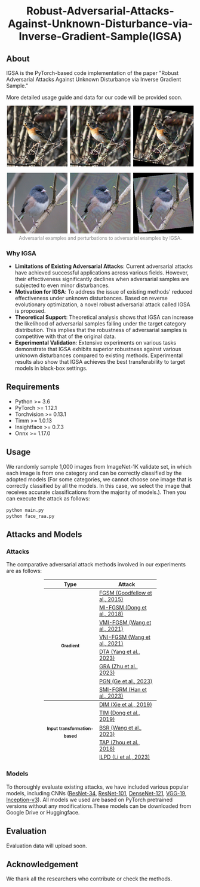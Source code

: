 <h1 align="center">Robust-Adversarial-Attacks-Against-Unknown-Disturbance-via-Inverse-Gradient-Sample(IGSA)</h1>

## About

IGSA is the PyTorch-based code implementation of the paper "Robust Adversarial Attacks Against Unknown Disturbance via Inverse Gradient Sample."

More detailed usage guide and data for our code will be provided soon. 

<p align="center">
  <img src="./pic/imgnet/raa_combined_10.png" alt="示例图片" width="500" />
</p>
<p align="center">
  <img src="./pic/imgnet/raa_combined_13.png" alt="示例图片" width="500" />
  <br>
  <span style="font-size: 0.9em; color: gray;">Adversarial examples and perturbations to adversarial examples by IGSA.</span>
</p> 


### Why IGSA



+ **Limitations of Existing Adversarial Attacks**: Current adversarial attacks have achieved successful applications across various fields. However, their effectiveness significantly declines when adversarial samples are subjected to even minor disturbances.
+ **Motivation for IGSA**: To address the issue of existing methods' reduced effectiveness under unknown disturbances. Based on reverse evolutionary optimization, a novel robust adversarial attack called IGSA is proposed.
+ **Theoretical Support**: Theoretical analysis shows that IGSA can increase the likelihood of adversarial samples falling under the target category distribution. This implies that the robustness of adversarial samples is competitive with that of the original data.
+ **Experimental Validation**: Extensive experiments on various tasks demonstrate that IGSA exhibits superior robustness against various unknown disturbances compared to existing methods. Experimental results also show that IGSA achieves the best transferability to target models in black-box settings.

## Requirements
+ Python >= 3.6
+ PyTorch >= 1.12.1
+ Torchvision >= 0.13.1
+ Timm >= 1.0.13
+ Insightface >= 0.7.3
+ Onnx >= 1.17.0


## Usage
We randomly sample 1,000 images from ImageNet-1K validate set, in which each image is from one category and can be correctly classified by the adopted models (For some categories, we cannot choose one image that is correctly classified by all the models. In this case, we select the image that receives accurate classifications from the majority of models.). Then you can execute the attack as follows:

```
python main.py 
python face_raa.py
```

## Attacks and Models

### Attacks
The comparative adversarial attack methods involved in our experiments are as follows:

<table style="width: 60%; margin: auto; border-collapse: collapse;">

<thead>
<tr class="header">
<th><strong>Type </strong></th>
<th><strong>Attack</strong></th>
</tr>
</thead>

<tr>
<th rowspan="25"><sub><strong>Gradient</strong></sub></th>
<td><a href="https://arxiv.org/abs/1412.6572" target="_blank" rel="noopener noreferrer">FGSM (Goodfellow et al., 2015)</a></td>
</tr>

<tr>
<td><a href="https://arxiv.org/abs/1710.06081" target="_blank" rel="noopener noreferrer">MI-FGSM (Dong et al., 2018)</a></td>
</tr>

<tr>
<td><a href="https://arxiv.org/abs/2103.15571" target="_blank" rel="noopener noreferrer">VMI-FGSM (Wang et al., 2021)</a></td>
</tr>

<tr>
<td><a href="https://arxiv.org/abs/2103.15571" target="_blank" rel="noopener noreferrer">VNI-FGSM (Wang et al., 2021)</a></td>
</tr>

<tr>
<td><a href="https://arxiv.org/abs/2303.15109" target="_blank" rel="noopener noreferrer">DTA (Yang et al., 2023)</a></td>
</tr>

<tr>
<td><a href="https://openaccess.thecvf.com/content/ICCV2023/papers/Zhu_Boosting_Adversarial_Transferability_via_Gradient_Relevance_Attack_ICCV_2023_paper.pdf" target="_blank" rel="noopener noreferrer">GRA (Zhu et al., 2023)</a></td>
</tr>

<tr>
<td><a href="https://arxiv.org/abs/2306.05225" target="_blank" rel="noopener noreferrer">PGN (Ge et al., 2023)</a></td>
</tr>

<tr>
<td><a href="https://arxiv.org/abs/2307.02828" target="_blank" rel="noopener noreferrer">SMI-FGRM (Han et al., 2023)</a></td>
</tr>
<thead>
<tr>
<th rowspan="25"><sub><strong>Input transformation-based</strong></sub></th>
<td><a href="https://arxiv.org/abs/1803.06978" target="_blank" rel="noopener noreferrer">DIM (Xie et al., 2019)</a></td>
</tr>

<tr>
<td><a href="https://arxiv.org/abs/1904.02884" target="_blank" rel="noopener noreferrer">TIM (Dong et al., 2019)</a></td>
</tr>

<tr>
<td><a href="https://arxiv.org/abs/2308.10299" target="_blank" rel="noopener noreferrer">BSR (Wang et al., 2023)</a></td>
</tr>

<tr>
<td><a href="https://doi.org/10.1007/978-3-030-01264-9_28" target="_blank" rel="noopener noreferrer">TAP (Zhou et al., 2018)</a></td>
</tr>

<tr>
<td><a href="https://arxiv.org/abs/2304.13410" target="_blank" rel="noopener noreferrer">ILPD (Li et al., 2023)</a></td>
</tr>
</thead>
<table>

### Models

To thoroughly evaluate existing attacks, we have included various popular models, including CNNs ([ResNet-34](https://arxiv.org/abs/1512.03385), [ResNet-101](https://arxiv.org/abs/1512.03385), [DenseNet-121](https://arxiv.org/abs/1608.06993), [VGG-19](https://arxiv.org/abs/1409.1556), [Inception-v3](https://arxiv.org/abs/1512.00567)).
All models we used are based on PyTorch pretrained versions without any modifications.These models can be downloaded from Google Drive or Huggingface.

## Evaluation

Evaluation data will upload soon.


## Acknowledgement
We thank all the researchers who contribute or check the methods. 


